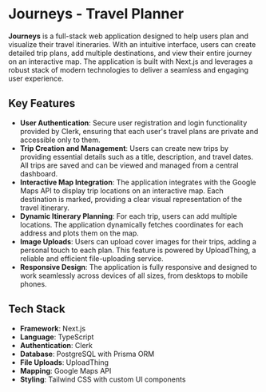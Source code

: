 # Journeys - Travel Planner

**Journeys** is a full-stack web application designed to help users plan and visualize their travel itineraries. With an intuitive interface, users can create detailed trip plans, add multiple destinations, and view their entire journey on an interactive map. The application is built with Next.js and leverages a robust stack of modern technologies to deliver a seamless and engaging user experience.

## Key Features

- **User Authentication**: Secure user registration and login functionality provided by Clerk, ensuring that each user's travel plans are private and accessible only to them.
- **Trip Creation and Management**: Users can create new trips by providing essential details such as a title, description, and travel dates. All trips are saved and can be viewed and managed from a central dashboard.
- **Interactive Map Integration**: The application integrates with the Google Maps API to display trip locations on an interactive map. Each destination is marked, providing a clear visual representation of the travel itinerary.
- **Dynamic Itinerary Planning**: For each trip, users can add multiple locations. The application dynamically fetches coordinates for each address and plots them on the map.
- **Image Uploads**: Users can upload cover images for their trips, adding a personal touch to each plan. This feature is powered by UploadThing, a reliable and efficient file-uploading service.
- **Responsive Design**: The application is fully responsive and designed to work seamlessly across devices of all sizes, from desktops to mobile phones.

## Tech Stack

- **Framework**: Next.js
- **Language**: TypeScript
- **Authentication**: Clerk
- **Database**: PostgreSQL with Prisma ORM
- **File Uploads**: UploadThing
- **Mapping**: Google Maps API
- **Styling**: Tailwind CSS with custom UI components
